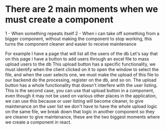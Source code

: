 # There are 2 main moments when we must create a component

1 - When something repeats itself
2 - When i can take off something from a bigger component, without making the component to stop working, this turns the
component cleaner and easier to receive maintenance

For example
I have a page that will list all the users of the db
Let's say that on this page i have a button to add users through an excel file to mass upload users to the db
This upload button has a specific functionality, we must identify when the client clicked on it to open the window to
select the file, and when the user selects one, we must make the upload of this file to our backend do the processing,
register on the db, and so on. The upload button has a whole functionality that doesn't interfere with the user listing.
This is the second case, you can use that upload button in a component, even though it may not be used on various other
places in the application, we can use this because or user listing will become cleaner, to give maintenance on the user
list we don't have to have the whole upload logic on the same file, we break down that logic in another component so
they are cleaner to give maintenance, these are the two biggest moments where we  create a component in react.
 